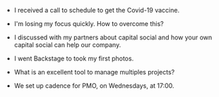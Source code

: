 - I received a call to schedule to get the Covid-19 vaccine.

- I'm losing my focus quickly. How to overcome this?

- I discussed with my partners about capital social and how your own capital social can help our company.

- I went Backstage to took my first photos.

- What is an excellent tool to manage multiples projects?

- We set up cadence for PMO, on Wednesdays, at 17:00.
